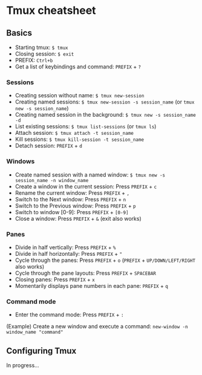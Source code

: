# Tmux cheatsheet

## Basics

- Starting tmux: `$ tmux`
- Closing session: `$ exit`
- PREFIX: `Ctrl+b`
- Get a list of keybindings and command: `PREFIX` + `?`

### Sessions

- Creating session without name: `$ tmux new-session`
- Creating named sessions: `$ tmux new-session -s session_name` (or `tmux new -s session_name`)
- Creating named session in the background: `$ tmux new -s session_name -d`
- List existing sessions: `$ tmux list-sessions` (or `tmux ls`)
- Attach session: `$ tmux attach -t session_name`
- Kill sessions: `$ tmux kill-session -t session_name`
- Detach session: `PREFIX` + `d`

### Windows

- Create named session with a named window: `$ tmux new -s session_name -n window_name`
- Create a window in the current session: Press `PREFIX` + `c`
- Rename the current window: Press `PREFIX` + `,`
- Switch to the Next window: Press `PREFIX` + `n`
- Switch to the Previous window: Press `PREFIX` + `p`
- Switch to window [0-9]: Press `PREFIX` + `[0-9]`
- Close a window: Press `PREFIX` + `&` (exit also works)

### Panes

- Divide in half vertically: Press `PREFIX` + `%`
- Divide in half horizontally: Press `PREFIX` + `"`
- Cycle through the panes: Press `PREFIX` + `o` (`PREFIX` + `UP/DOWN/LEFT/RIGHT` also works)
- Cycle through the pane layouts: Press `PREFIX` + `SPACEBAR`
- Closing panes: Press `PREFIX` + `x`
- Momentarily displays pane numbers in each pane: `PREFIX` + `q`

### Command mode

- Enter the command mode: Press `PREFIX` + `:`

(Example) Create a new window and execute a command: `new-window -n window_name "command"`

## Configuring Tmux

In progress...
